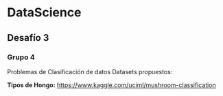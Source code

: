 # DataScience
## Desafío 3
### Grupo 4

Problemas de Clasificación de datos
Datasets propuestos:

**Tipos de Hongo:** https://www.kaggle.com/uciml/mushroom-classification


